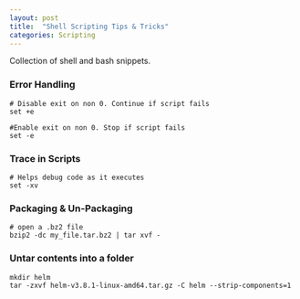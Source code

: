 ```yaml
---
layout: post
title:  "Shell Scripting Tips & Tricks"
categories: Scripting
---
```


Collection of shell and bash snippets.  

### **Error Handling**
```
# Disable exit on non 0. Continue if script fails
set +e

#Enable exit on non 0. Stop if script fails
set -e
```

### **Trace in Scripts**
```
# Helps debug code as it executes
set -xv
```

### **Packaging & Un-Packaging**
```
# open a .bz2 file
bzip2 -dc my_file.tar.bz2 | tar xvf -
```

### **Untar contents into a folder**
```
mkdir helm
tar -zxvf helm-v3.8.1-linux-amd64.tar.gz -C helm --strip-components=1
```
